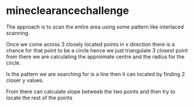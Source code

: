 # mineclearancechallenge

The approach is to scan the entire area using some pattern like interlaced scanning.

Once we come across 3 closely located points in x direction there is a chance for that point to be a circle
hence we just triangulate 3 closest point
from there we are calculating the approimate centre
and the radius for the circle.

Is the pattern we are searching for is a line then it can located by finding 2 closer y values.

From there can calculate slope betweeb the two points and then try to locate the rest of the points
